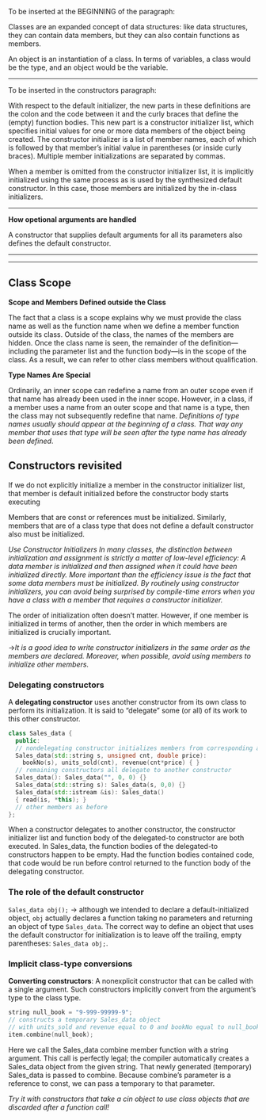 To be inserted at the BEGINNING of the paragraph:

Classes are an expanded concept of data structures: like data structures, they can contain data members, but they can also contain functions as members.

An object is an instantiation of a class. In terms of variables, a class would be the type, and an object would be the variable.

---------------------------

To be inserted in the constructors paragraph:

With respect to the  default initializer, the new parts in these definitions are the colon and the code between it and the
curly braces that define the (empty) function bodies. This new part is a constructor initializer list, which specifies initial values for one or more data members of the object being created. The constructor initializer is a list of member names, each of which is followed by that member’s initial value in parentheses (or inside curly braces). Multiple member initializations are separated by commas.

When a member is omitted from the constructor initializer list, it is implicitly initialized
using the same process as is used by the synthesized default constructor. In this
case, those members are initialized by the in-class initializers.


*****************

**How opetional arguments are handled**

A constructor that supplies default arguments for all its parameters
also defines the default constructor.

***************************
***************************

## Class Scope

**Scope and Members Defined outside the Class**

The fact that a class is a scope explains why we must provide the class name as well as the function name when we define a member function outside its class. Outside of the class, the names of the members are hidden. Once the class name is seen, the remainder of the definition—including the parameter list and the function body—is in the scope of the class. As a result, we can refer to other class members without qualification.

**Type Names Are Special**

Ordinarily, an inner scope can redefine a name from an outer scope even if that name has already been used in the inner scope. However, in a class, if a member uses a name from an outer scope and that name is a type, then the class may not subsequently redefine that name. *Definitions of type names usually should appear at the beginning of a class. That way any member that uses that type will be seen after the type name has already been defined*.

## Constructors revisited

If we do not explicitly initialize a member in the constructor initializer list, that member is default initialized before the
constructor body starts executing

Members that are const or references must be initialized. Similarly, members that are of a class type that does not define a default constructor also must be initialized. 

*Use Constructor Initializers
In many classes, the distinction between initialization and assignment is strictly a matter of low-level efficiency: A data member is initialized and then assigned when it could have been initialized directly. More important than the efficiency issue is the fact that some data members must be initialized. By routinely using constructor initializers, you can avoid being surprised by compile-time errors when you have a class with a member that requires a constructor initializer.*

The order of initialization often doesn’t matter. However, if one member is initialized in terms of another, then the order in which members are initialized is crucially important.

->*It is a good idea to write constructor initializers in the same order as
the members are declared. Moreover, when possible, avoid using
members to initialize other members.*

### Delegating constructors

A **delegating constructor** uses another constructor from its own class to perform its initialization. It is said to “delegate” some (or all) of its work to this other constructor.

```c++
class Sales_data {
  public:
  // nondelegating constructor initializes members from corresponding arguments
  Sales_data(std::string s, unsigned cnt, double price):
    bookNo(s), units_sold(cnt), revenue(cnt*price) { }
  // remaining constructors all delegate to another constructor
  Sales_data(): Sales_data("", 0, 0) {}
  Sales_data(std::string s): Sales_data(s, 0,0) {}
  Sales_data(std::istream &is): Sales_data()
  { read(is, *this); }
  // other members as before
};
```

When a constructor delegates to another constructor, the constructor initializer list and function body of the delegated-to constructor are both executed. In Sales_data, the function bodies of the delegated-to constructors happen to be empty. Had the function bodies contained code, that code would be run before control returned to the function body of the delegating constructor.

### The role of the default constructor

`Sales_data obj();` -> although we intended to declare a default-initialized object, `obj` actually declares a function taking no parameters and returning an object of type `Sales_data`. The correct way to define an object that uses the default constructor for  initialization is to leave off the trailing, empty parentheses: `Sales_data obj;`.

### Implicit class-type conversions

**Converting constructors**: A nonexplicit constructor that can be called with a single argument. Such constructors implicitly convert from the argument’s type to the class type.

```c++
string null_book = "9-999-99999-9";
// constructs a temporary Sales_data object
// with units_sold and revenue equal to 0 and bookNo equal to null_book
item.combine(null_book);
```

Here we call the Sales_data combine member function with a string argument. This call is perfectly legal; the compiler automatically creates a Sales_data object from the given string. That newly generated (temporary) Sales_data is passed to combine. Because combine’s parameter is a reference to const, we can pass a temporary to that parameter.

*Try it with constructors that take a cin object to use class objects that are discarded after a function call!*





